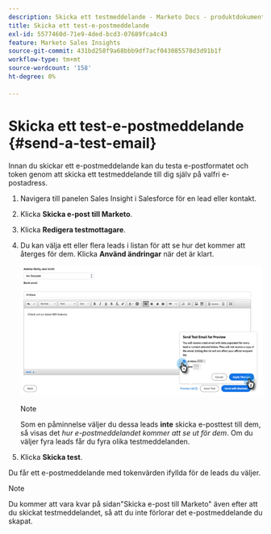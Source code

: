 ```yaml
---
description: Skicka ett testmeddelande - Marketo Docs - produktdokumentation
title: Skicka ett test-e-postmeddelande
exl-id: 5577460d-71e9-4ded-bcd3-07689fca4c43
feature: Marketo Sales Insights
source-git-commit: 431bd258f9a68bbb9df7acf043085578d3d91b1f
workflow-type: tm+mt
source-wordcount: '158'
ht-degree: 0%

---
```


# Skicka ett test-e-postmeddelande {#send-a-test-email}

Innan du skickar ett e-postmeddelande kan du testa e-postformatet och token genom att skicka ett testmeddelande till dig själv på valfri e-postadress.

1. Navigera till panelen Sales Insight i Salesforce för en lead eller kontakt.

1. Klicka **Skicka e-post till Marketo**.

1. Klicka **Redigera testmottagare**.

1. Du kan välja ett eller flera leads i listan för att se hur det kommer att återges för dem. Klicka **Använd ändringar** när det är klart.

   ![](assets/send-a-test-email-1.png)

   >[!NOTE]
   >
   >Som en påminnelse väljer du dessa leads **inte** skicka e-posttest till dem, så visas det _hur e-postmeddelandet kommer att se ut för dem_. Om du väljer fyra leads får du fyra olika testmeddelanden.

1. Klicka **Skicka test**.

Du får ett e-postmeddelande med tokenvärden ifyllda för de leads du väljer.

>[!NOTE]
>
>Du kommer att vara kvar på sidan&quot;Skicka e-post till Marketo&quot; även efter att du skickat testmeddelandet, så att du inte förlorar det e-postmeddelande du skapat.
